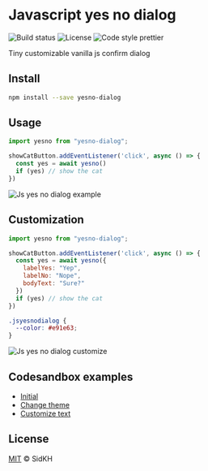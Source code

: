 # Javascript yes no dialog
![Build status](https://img.shields.io/github/workflow/status/SidKH/yesno-dialog/Node.js%20Package?style=flat-square)
![License](https://img.shields.io/npm/l/yesno-dialog?style=flat-square)
![Code style prettier](https://img.shields.io/badge/code%20style-prettier-%23ff69b4?style=flat-square)

Tiny customizable vanilla js confirm dialog

## Install
```bash
npm install --save yesno-dialog
```

## Usage

```javascript
import yesno from "yesno-dialog";

showCatButton.addEventListener('click', async () => {
  const yes = await yesno()
  if (yes) // show the cat
})
```

![Js yes no dialog example](https://media.giphy.com/media/hU3cAfagRZjnYQXfma/giphy.gif)
  
## Customization  

```javascript
import yesno from "yesno-dialog";

showCatButton.addEventListener('click', async () => {
  const yes = await yesno({
    labelYes: "Yep",
    labelNo: "Nope",
    bodyText: "Sure?"
  })
  if (yes) // show the cat
})
```

```css
.jsyesnodialog {
  --color: #e91e63;
}
```

![Js yes no dialog customize](https://media.giphy.com/media/fstiPkSa2v8viv7k0z/giphy.gif)

## Codesandbox examples
- [Initial](https://codesandbox.io/s/yesno-dialog-example-simple-it5om)
- [Change theme](https://codesandbox.io/s/yesno-dialog-example-theme-gskh0)
- [Customize text](https://codesandbox.io/s/yesno-dialog-example-custom-9lzcd)

## License
[MIT](https://github.com/SidKH/yesno-dialog/blob/master/LICENSE) © SidKH
